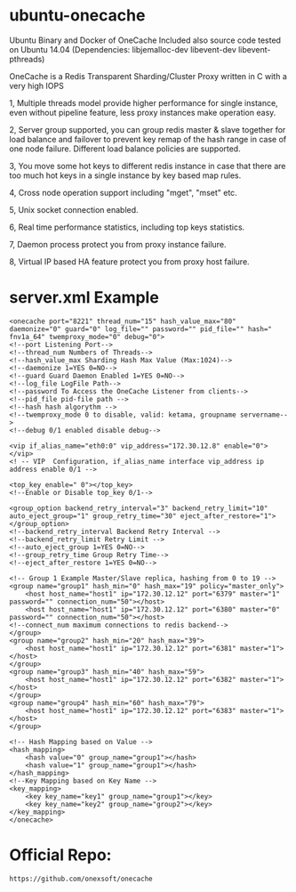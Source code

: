 # ubuntu-onecache
Ubuntu Binary and Docker of OneCache 
Included also source code tested on Ubuntu 14.04 (Dependencies: libjemalloc-dev libevent-dev libevent-pthreads)


OneCache is a Redis Transparent Sharding/Cluster Proxy written in C with a very high IOPS

1, Multiple threads model provide higher performance for single instance, even without pipeline feature, less proxy instances make operation easy.

2, Server group supported, you can group redis master & slave together for load balance and failover to prevent key remap of the hash range in case of one node failure. Different load balance policies are supported.

3, You move some hot keys to different redis instance in case that there are too much hot keys in a single instance by key based map rules.

4, Cross node operation support including "mget", "mset" etc.

5, Unix socket connection enabled.

6, Real time performance statistics, including top keys statistics.

7, Daemon process protect you from proxy instance failure.

8, Virtual IP based HA feature protect you from proxy host failure.

# server.xml Example

    <onecache port="8221" thread_num="15" hash_value_max="80" daemonize="0" guard="0" log_file="" password="" pid_file="" hash=" fnv1a_64" twemproxy_mode="0" debug="0">
    <!--port Listening Port-->
    <!--thread_num Numbers of Threads-->
    <!--hash_value_max Sharding Hash Max Value (Max:1024)-->
    <!--daemonize 1=YES 0=NO-->
    <!--guard Guard Daemon Enabled 1=YES 0=NO-->
    <!--log_file LogFile Path-->
    <!--password To Access the OneCache Listener from clients-->
    <!--pid_file pid-file path -->
    <!--hash hash algorythm -->
    <!--twemproxy_mode 0 to disable, valid: ketama, groupname servername-->
    <!--debug 0/1 enabled disable debug-->

    <vip if_alias_name="eth0:0" vip_address="172.30.12.8" enable="0"></vip>
    <! -- VIP  Configuration, if_alias_name interface vip_address ip address enable 0/1 -->

    <top_key enable=" 0"></top_key>
    <!--Enable or Disable top_key 0/1-->

    <group_option backend_retry_interval="3" backend_retry_limit="10" auto_eject_group="1" group_retry_time="30" eject_after_restore="1"></group_option>
    <!--backend_retry_interval Backend Retry Interval -->
    <!--backend_retry_limit Retry Limit -->
    <!--auto_eject_group 1=YES 0=NO-->
    <!--group_retry_time Group Retry Time-->
    <!--eject_after_restore 1=YES 0=NO-->
    
    <!-- Group 1 Example Master/Slave replica, hashing from 0 to 19 -->
    <group name="group1" hash_min="0" hash_max="19" policy="master_only">
        <host host_name="host1" ip="172.30.12.12" port="6379" master="1" password="" connection_num="50"></host>
        <host host_name="host1" ip="172.30.12.12" port="6380" master="0" password="" connection_num="50"></host>
	<!--connect_num maximum connections to redis backend-->
    </group>
    <group name="group2" hash_min="20" hash_max="39">
        <host host_name="host1" ip="172.30.12.12" port="6381" master="1"></host>
    </group>
    <group name="group3" hash_min="40" hash_max="59">
        <host host_name="host1" ip="172.30.12.12" port="6382" master="1"></host>
    </group>
    <group name="group4" hash_min="60" hash_max="79">
        <host host_name="host1" ip="172.30.12.12" port="6383" master="1"></host>
    </group>

    <!-- Hash Mapping based on Value -->
    <hash_mapping>
        <hash value="0" group_name="group1"></hash>
        <hash value="1" group_name="group1"></hash>
    </hash_mapping>
    <!--Key Mapping based on Key Name -->
    <key_mapping>
        <key key_name="key1" group_name="group1"></key>
        <key key_name="key2" group_name="group2"></key>
    </key_mapping>
    </onecache>
    
# Official Repo:
    https://github.com/onexsoft/onecache
